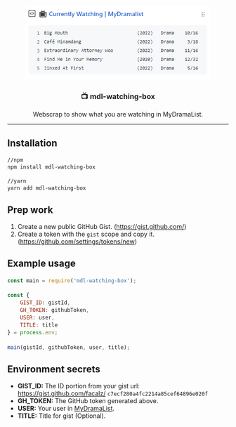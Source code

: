 <div align="center">
    <br />
    <img src="https://raw.githubusercontent.com/facalz/assets/main/facalz-npm/mdl-watching-box/image.png" alt="image">
    <h3>📺 mdl-watching-box</h3>
    <p>Webscrap to show what you are watching in MyDramaList.</p>
</div>

---

## Installation

```sh-session
//npm
npm install mdl-watching-box

//yarn
yarn add mdl-watching-box
```

## Prep work

1. Create a new public GitHub Gist. (<https://gist.github.com/>)
2. Create a token with the `gist` scope and copy it. (<https://github.com/settings/tokens/new>)

## Example usage

```js
const main = require('mdl-watching-box');

const {
    GIST_ID: gistId,
    GH_TOKEN: githubToken,
    USER: user,
    TITLE: title
} = process.env;

main(gistId, githubToken, user, title);
```

## Environment secrets

- **GIST_ID:** The ID portion from your gist url: https://gist.github.com/facalz/ `c7ecf280a4fc2214a85cef64896e020f`
- **GH_TOKEN:** The GitHub token generated above.
- **USER:** Your user in [MyDramaList](https://mydramalist.com).
- **TITLE:** Title for gist (Optional).